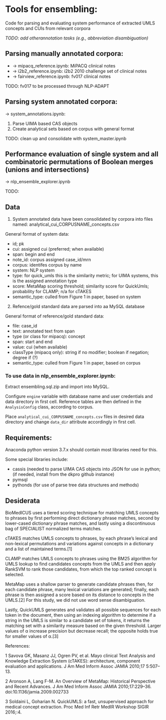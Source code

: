 # Tools for ensembling:

Code for parsing and evaluating system performance of extracted UMLS concepts and CUIs from relevant corpora

*TODO: add otherannotation tasks (e.g., abbreviation disambiguation)*

## Parsing manually annotated corpora:

   - -> mipacq_reference.ipynb: MiPACQ clinical notes
   - -> i2b2_reference.ipynb: i2b2 2010 challenge set of clinical notes
   - -> fairview_reference.ipynb: fv017 clinical notes

TODO: fv017 to be processed through NLP-ADAPT

## Parsing system annotated corpora:

  -> system_annotations.ipynb:

1. Parse UIMA based CAS objects
2. Create analytical sets based on corpus with general format

TODO: clean up and consolidate with system_master.ipynb

## Performance evaluation of single system and all combinatoric permutations of Boolean merges (unions and intersections)

  -> nlp_ensemble_explorer.ipynb

TODO:

## Data

1. System annotated data have been consolidated by corpora into files named: analytical_cui_CORPUSNAME_concepts.csv

General format of system data:

   - id; pk
   - cui: assigned cui (preferred; when available)
   - span: begin and end
   - note_id: corpus assigned case_id/mrn
   - corpus: identifes corpus by name
   - system: NLP system
   - type: for quick_umls this is the similarity metric; for UIMA systems, this is the assigned annotation type
   - score: MetaMap scoring threshold; similarity score for QuickUmls; probability for CLAMP; n/a for cTAKES 
   - semantic_type: culled from Figure 1 in paper, based on system

2. Refence/gold standard data are parsed into aa MySQL database

General format of reference/gold standard data:

   - file: case_id
   - text: annotated text from span
   - type (or class for mipacq): concept
   - span: start and end 
   - value: cui (when available)
   - classType (mipacq only): string if no modifier; boolean if negation; degree if (?)
   - semantic_type: culled from Figure 1 in paper, based on corpus

### To use data in nlp_ensemble_explorer.ipynb:

Extract ensembling.sql.zip and import into MySQL. 

Configure `engine` variable with database name and user credentials and data directory in first cell. Reference tables are then defined in the `AnalysisConfig` class, according to corpus.

Place `analytical_cui_CORPUSNAME_concepts.csv` files in desired data directory and change `data_dir` attribute accordingly in first cell.

## Requirements:

Anaconda python version 3.7.x should contain most libraries need for this.

Some special libraries include:

   - cassis (needed to parse UIMA CAS objects into JSON for use in python; (if needed, install from the dkpro github instance)
   - pymsql
   - pythonds (for use of parse tree data structures and methods)
   
## Desiderata

BioMedICUS uses a tiered scoring technique for matching UMLS concepts to phrases by first performing direct dictionary phrase matches, second by lower-cased dictionary phrase matches, and lastly using a discontinuous bag of SPECIALIST normalized terms matches. 

cTAKES matches UMLS concepts to phrases, by each phrase’s lexical and non-lexical permutations and variations against concepts in a dictionary and a list of maintained terms.[1]

CLAMP matches UMLS concepts to phrases using the BM25 algorithm for UMLS lookup to find candidates concepts from the UMLS and then apply RankSVM to rank those candidates, from which the top ranked concept is selected.

MetaMap uses a shallow parser to generate candidate phrases then, for each candidate phrase, many lexical variations are generated; finally, each phrase is then assigned a score based on its distance to concepts in the UMLS.[2] For this study, we did not use word sense disambiguation.

Lastly, QuickUMLS generates and validates all possible sequences for each token in the document, then using an indexing algorithm to determine if a string in the UMLS is similar to a candidate set of tokens, it returns the matching set with a similarity measure based on the given threshold.  Larger values of α increase precision but decrease recall; the opposite holds true for smaller values of α.[3]


References:

1 Savova GK, Masanz JJ, Ogren PV, et al. Mayo clinical Text Analysis and Knowledge Extraction System (cTAKES): architecture, component evaluation and applications. J Am Med Inform Assoc JAMIA 2010;17 5:507–13.

2 Aronson A, Lang F-M. An Overview of MetaMap: Historical Perspective and Recent Advances. J Am Med Inform Assoc JAMIA 2010;17:229–36. doi:10.1136/jamia.2009.002733

3 Soldaini L, Goharian N. QuickUMLS: a fast, unsupervised approach for medical concept extraction. Proc Med Inf Retr MedIR Workshop SIGIR 2016;:4.




